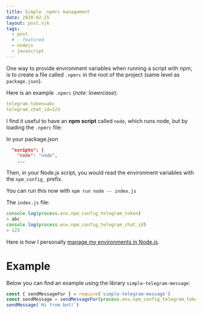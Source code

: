 ```yaml
---
title: Simple .npmrc management
date: 2020-02-25
layout: post.njk
tags:
  - post
  # - featured
  - nodejs
  - javascript
---
```


One way to provide environment variables when running a script with npm, is to create a file called `.npmrc` in the root of the project (same level as `package.json`).

Here is an example `.npmrc` (*note: lowercase*):

```yaml
telegram_token=abc
telegram_chat_id=123
```

I find it useful to have an **npm script** called `node`, which runs node, but by loading the `.npmrc` file:

In your package.json
```json
  "scripts": {
    "node": "node",
    ...
```

Then, in your Node.js script, you would read the environment variables with the `npm_config_` prefix.

You can run this now with `npm run node -- index.js`

The `index.js` file:

```js
console.log(process.env.npm_config_telegram_token)
> abc
console.log(process.env.npm_config_telegram_chat_id)
> 123
```

Here is how I personally [manage my environments in Node.js](/posts/2020-02-08-Minimal-environments-with-dotenv-and-Node.js/).

# Example

Below you can find an example using the library `simple-telegram-message`:

```js
const { sendMessageFor } = require('simple-telegram-message')
const sendMessage = sendMessageFor(process.env.npm_config_telegram_token, process.env.npm_config_telegram_chat_id)
sendMessage(`Hi from bot!`)
```